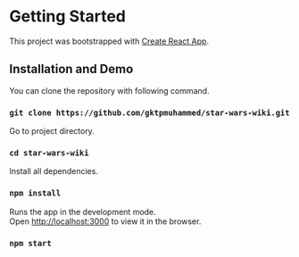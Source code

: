 # Getting Started

This project was bootstrapped with [Create React App](https://github.com/facebook/create-react-app).

## Installation and Demo

You can clone the repository with following command.

### `git clone https://github.com/gktpmuhammed/star-wars-wiki.git`

Go to project directory.

### `cd star-wars-wiki`

Install all dependencies.

### `npm install`

Runs the app in the development mode.\
Open [http://localhost:3000](http://localhost:3000) to view it in the browser.

### `npm start`

